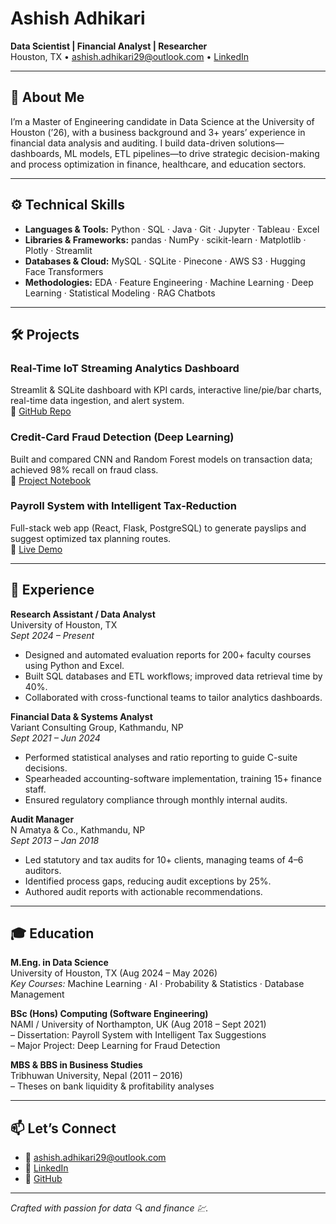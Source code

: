 <!--
  This README is designed for use as your GitHub Pages profile.
  Simply add it as `README.md` in the root of your repository,
  then enable GitHub Pages (branch “main” / folder “root”).
-->

# Ashish Adhikari

**Data Scientist | Financial Analyst | Researcher**  
Houston, TX • ashish.adhikari29@outlook.com • [LinkedIn](https://linkedin.com/in/ashishadhikarii)

---

## 👋 About Me

I’m a Master of Engineering candidate in Data Science at the University of Houston (’26), with a business background and 3+ years’ experience in financial data analysis and auditing. I build data-driven solutions—dashboards, ML models, ETL pipelines—to drive strategic decision-making and process optimization in finance, healthcare, and education sectors.

---

## ⚙️ Technical Skills

- **Languages & Tools:** Python · SQL · Java · Git · Jupyter · Tableau · Excel  
- **Libraries & Frameworks:** pandas · NumPy · scikit-learn · Matplotlib · Plotly · Streamlit  
- **Databases & Cloud:** MySQL · SQLite · Pinecone · AWS S3 · Hugging Face Transformers  
- **Methodologies:** EDA · Feature Engineering · Machine Learning · Deep Learning · Statistical Modeling · RAG Chatbots

---

## 🛠️ Projects

### Real-Time IoT Streaming Analytics Dashboard  
Streamlit & SQLite dashboard with KPI cards, interactive line/pie/bar charts, real-time data ingestion, and alert system.  
🔗 [GitHub Repo](https://github.com/ashishadhikari/Real-Time-IoT-Analytics-Dashboard-MQTT-Streamlit-SQLite)

### Credit-Card Fraud Detection (Deep Learning)  
Built and compared CNN and Random Forest models on transaction data; achieved 98% recall on fraud class.  
🔗 [Project Notebook](https://github.com/ashishadhikari/credit-risk-ml-pipeline)

### Payroll System with Intelligent Tax-Reduction  
Full-stack web app (React, Flask, PostgreSQL) to generate payslips and suggest optimized tax planning routes.  
🔗 [Live Demo](https://ashishadhikari.github.io/payroll-system)

---

## 🏢 Experience

**Research Assistant / Data Analyst**  
University of Houston, TX  
_Sept 2024 – Present_  
- Designed and automated evaluation reports for 200+ faculty courses using Python and Excel.  
- Built SQL databases and ETL workflows; improved data retrieval time by 40%.  
- Collaborated with cross-functional teams to tailor analytics dashboards.

**Financial Data & Systems Analyst**  
Variant Consulting Group, Kathmandu, NP  
_Sept 2021 – Jun 2024_  
- Performed statistical analyses and ratio reporting to guide C-suite decisions.  
- Spearheaded accounting-software implementation, training 15+ finance staff.  
- Ensured regulatory compliance through monthly internal audits.

**Audit Manager**  
N Amatya & Co., Kathmandu, NP  
_Sept 2013 – Jan 2018_  
- Led statutory and tax audits for 10+ clients, managing teams of 4–6 auditors.  
- Identified process gaps, reducing audit exceptions by 25%.  
- Authored audit reports with actionable recommendations.

---

## 🎓 Education

**M.Eng. in Data Science**  
University of Houston, TX (Aug 2024 – May 2026)  
_Key Courses:_ Machine Learning · AI · Probability & Statistics · Database Management

**BSc (Hons) Computing (Software Engineering)**  
NAMI / University of Northampton, UK (Aug 2018 – Sept 2021)  
– Dissertation: Payroll System with Intelligent Tax Suggestions  
– Major Project: Deep Learning for Fraud Detection

**MBS & BBS in Business Studies**  
Tribhuwan University, Nepal (2011 – 2016)  
– Theses on bank liquidity & profitability analyses

---

## 📫 Let’s Connect

- 📧 ashish.adhikari29@outlook.com  
- 🔗 [LinkedIn](https://linkedin.com/in/ashishadhikarii)  
- 🐙 [GitHub](https://github.com/ashishadhikari)  

---

*Crafted with passion for data 🔍 and finance 💹.*  
